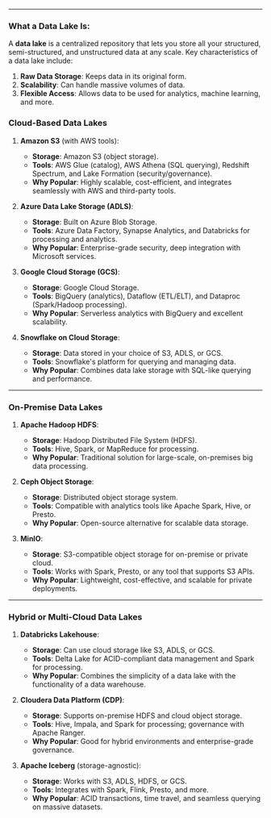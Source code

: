 ___
### **What a Data Lake Is:**

A **data lake** is a centralized repository that lets you store all your structured, semi-structured, and unstructured data at any scale. Key characteristics of a data lake include:

1. **Raw Data Storage**: Keeps data in its original form.
2. **Scalability**: Can handle massive volumes of data.
3. **Flexible Access**: Allows data to be used for analytics, machine learning, and more.
### **Cloud-Based Data Lakes**

1. **Amazon S3** (with AWS tools):
    
    - **Storage**: Amazon S3 (object storage).
    - **Tools**: AWS Glue (catalog), AWS Athena (SQL querying), Redshift Spectrum, and Lake Formation (security/governance).
    - **Why Popular**: Highly scalable, cost-efficient, and integrates seamlessly with AWS and third-party tools.
2. **Azure Data Lake Storage (ADLS)**:
    
    - **Storage**: Built on Azure Blob Storage.
    - **Tools**: Azure Data Factory, Synapse Analytics, and Databricks for processing and analytics.
    - **Why Popular**: Enterprise-grade security, deep integration with Microsoft services.
3. **Google Cloud Storage (GCS)**:
    
    - **Storage**: Google Cloud Storage.
    - **Tools**: BigQuery (analytics), Dataflow (ETL/ELT), and Dataproc (Spark/Hadoop processing).
    - **Why Popular**: Serverless analytics with BigQuery and excellent scalability.
4. **Snowflake on Cloud Storage**:
    
    - **Storage**: Data stored in your choice of S3, ADLS, or GCS.
    - **Tools**: Snowflake's platform for querying and managing data.
    - **Why Popular**: Combines data lake storage with SQL-like querying and performance.

---

### **On-Premise Data Lakes**

1. **Apache Hadoop HDFS**:
    
    - **Storage**: Hadoop Distributed File System (HDFS).
    - **Tools**: Hive, Spark, or MapReduce for processing.
    - **Why Popular**: Traditional solution for large-scale, on-premises big data processing.
2. **Ceph Object Storage**:
    
    - **Storage**: Distributed object storage system.
    - **Tools**: Compatible with analytics tools like Apache Spark, Hive, or Presto.
    - **Why Popular**: Open-source alternative for scalable data storage.
3. **MinIO**:
    
    - **Storage**: S3-compatible object storage for on-premise or private cloud.
    - **Tools**: Works with Spark, Presto, or any tool that supports S3 APIs.
    - **Why Popular**: Lightweight, cost-effective, and scalable for private deployments.

---

### **Hybrid or Multi-Cloud Data Lakes**

1. **Databricks Lakehouse**:
    
    - **Storage**: Can use cloud storage like S3, ADLS, or GCS.
    - **Tools**: Delta Lake for ACID-compliant data management and Spark for processing.
    - **Why Popular**: Combines the simplicity of a data lake with the functionality of a data warehouse.
2. **Cloudera Data Platform (CDP)**:
    
    - **Storage**: Supports on-premise HDFS and cloud object storage.
    - **Tools**: Hive, Impala, and Spark for processing; governance with Apache Ranger.
    - **Why Popular**: Good for hybrid environments and enterprise-grade governance.
3. **Apache Iceberg** (storage-agnostic):
    
    - **Storage**: Works with S3, ADLS, HDFS, or GCS.
    - **Tools**: Integrates with Spark, Flink, Presto, and more.
    - **Why Popular**: ACID transactions, time travel, and seamless querying on massive datasets.